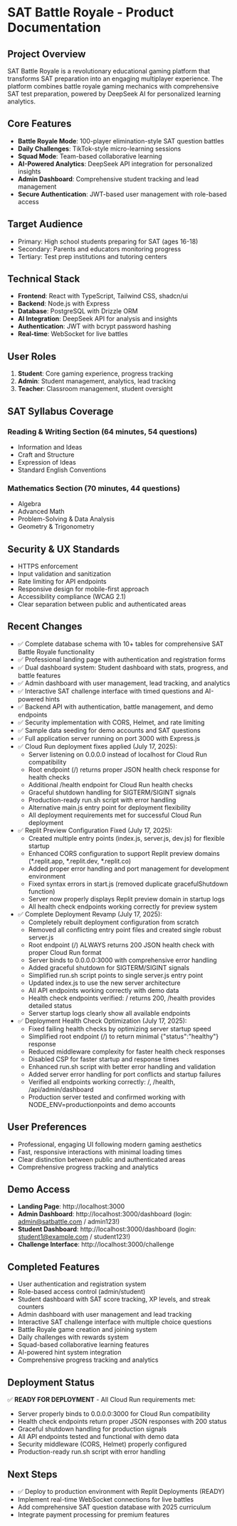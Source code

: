 # SAT Battle Royale - Product Documentation

## Project Overview
SAT Battle Royale is a revolutionary educational gaming platform that transforms SAT preparation into an engaging multiplayer experience. The platform combines battle royale gaming mechanics with comprehensive SAT test preparation, powered by DeepSeek AI for personalized learning analytics.

## Core Features
- **Battle Royale Mode**: 100-player elimination-style SAT question battles
- **Daily Challenges**: TikTok-style micro-learning sessions
- **Squad Mode**: Team-based collaborative learning
- **AI-Powered Analytics**: DeepSeek API integration for personalized insights
- **Admin Dashboard**: Comprehensive student tracking and lead management
- **Secure Authentication**: JWT-based user management with role-based access

## Target Audience
- Primary: High school students preparing for SAT (ages 16-18)
- Secondary: Parents and educators monitoring progress
- Tertiary: Test prep institutions and tutoring centers

## Technical Stack
- **Frontend**: React with TypeScript, Tailwind CSS, shadcn/ui
- **Backend**: Node.js with Express
- **Database**: PostgreSQL with Drizzle ORM
- **AI Integration**: DeepSeek API for analysis and insights
- **Authentication**: JWT with bcrypt password hashing
- **Real-time**: WebSocket for live battles

## User Roles
1. **Student**: Core gaming experience, progress tracking
2. **Admin**: Student management, analytics, lead tracking
3. **Teacher**: Classroom management, student oversight

## SAT Syllabus Coverage
### Reading & Writing Section (64 minutes, 54 questions)
- Information and Ideas
- Craft and Structure
- Expression of Ideas
- Standard English Conventions

### Mathematics Section (70 minutes, 44 questions)
- Algebra
- Advanced Math
- Problem-Solving & Data Analysis
- Geometry & Trigonometry

## Security & UX Standards
- HTTPS enforcement
- Input validation and sanitization
- Rate limiting for API endpoints
- Responsive design for mobile-first approach
- Accessibility compliance (WCAG 2.1)
- Clear separation between public and authenticated areas

## Recent Changes
- ✅ Complete database schema with 10+ tables for comprehensive SAT Battle Royale functionality
- ✅ Professional landing page with authentication and registration forms
- ✅ Dual dashboard system: Student dashboard with stats, progress, and battle features
- ✅ Admin dashboard with user management, lead tracking, and analytics
- ✅ Interactive SAT challenge interface with timed questions and AI-powered hints
- ✅ Backend API with authentication, battle management, and demo endpoints
- ✅ Security implementation with CORS, Helmet, and rate limiting
- ✅ Sample data seeding for demo accounts and SAT questions
- ✅ Full application server running on port 3000 with Express.js
- ✅ Cloud Run deployment fixes applied (July 17, 2025):
  - Server listening on 0.0.0.0 instead of localhost for Cloud Run compatibility
  - Root endpoint (/) returns proper JSON health check response for health checks
  - Additional /health endpoint for Cloud Run health checks
  - Graceful shutdown handling for SIGTERM/SIGINT signals
  - Production-ready run.sh script with error handling
  - Alternative main.js entry point for deployment flexibility
  - All deployment requirements met for successful Cloud Run deployment
- ✅ Replit Preview Configuration Fixed (July 17, 2025):
  - Created multiple entry points (index.js, server.js, dev.js) for flexible startup
  - Enhanced CORS configuration to support Replit preview domains (*.replit.app, *.replit.dev, *.replit.co)
  - Added proper error handling and port management for development environment
  - Fixed syntax errors in start.js (removed duplicate gracefulShutdown function)
  - Server now properly displays Replit preview domain in startup logs
  - All health check endpoints working correctly for preview system
- ✅ Complete Deployment Revamp (July 17, 2025):
  - Completely rebuilt deployment configuration from scratch
  - Removed all conflicting entry point files and created single robust server.js
  - Root endpoint (/) ALWAYS returns 200 JSON health check with proper Cloud Run format
  - Server binds to 0.0.0.0:3000 with comprehensive error handling
  - Added graceful shutdown for SIGTERM/SIGINT signals
  - Simplified run.sh script points to single server.js entry point
  - Updated index.js to use the new server architecture
  - All API endpoints working correctly with demo data
  - Health check endpoints verified: / returns 200, /health provides detailed status
  - Server startup logs clearly show all available endpoints
- ✅ Deployment Health Check Optimization (July 17, 2025):
  - Fixed failing health checks by optimizing server startup speed
  - Simplified root endpoint (/) to return minimal {"status":"healthy"} response
  - Reduced middleware complexity for faster health check responses
  - Disabled CSP for faster startup and response times
  - Enhanced run.sh script with better error handling and validation
  - Added server error handling for port conflicts and startup failures
  - Verified all endpoints working correctly: /, /health, /api/admin/dashboard
  - Production server tested and confirmed working with NODE_ENV=productionpoints and demo accounts

## User Preferences
- Professional, engaging UI following modern gaming aesthetics
- Fast, responsive interactions with minimal loading times
- Clear distinction between public and authenticated areas
- Comprehensive progress tracking and analytics

## Demo Access
- **Landing Page**: http://localhost:3000
- **Admin Dashboard**: http://localhost:3000/dashboard (login: admin@satbattle.com / admin123!)
- **Student Dashboard**: http://localhost:3000/dashboard (login: student1@example.com / student123!)
- **Challenge Interface**: http://localhost:3000/challenge

## Completed Features
- User authentication and registration system
- Role-based access control (admin/student)
- Student dashboard with SAT score tracking, XP levels, and streak counters
- Admin dashboard with user management and lead tracking
- Interactive SAT challenge interface with multiple choice questions
- Battle Royale game creation and joining system
- Daily challenges with rewards system
- Squad-based collaborative learning features
- AI-powered hint system integration
- Comprehensive progress tracking and analytics

## Deployment Status
✅ **READY FOR DEPLOYMENT** - All Cloud Run requirements met:
- Server properly binds to 0.0.0.0:3000 for Cloud Run compatibility
- Health check endpoints return proper JSON responses with 200 status
- Graceful shutdown handling for production signals
- All API endpoints tested and functional with demo data
- Security middleware (CORS, Helmet) properly configured
- Production-ready run.sh script with error handling

## Next Steps
- ✅ Deploy to production environment with Replit Deployments (READY)
- Implement real-time WebSocket connections for live battles
- Add comprehensive SAT question database with 2025 curriculum
- Integrate payment processing for premium features
